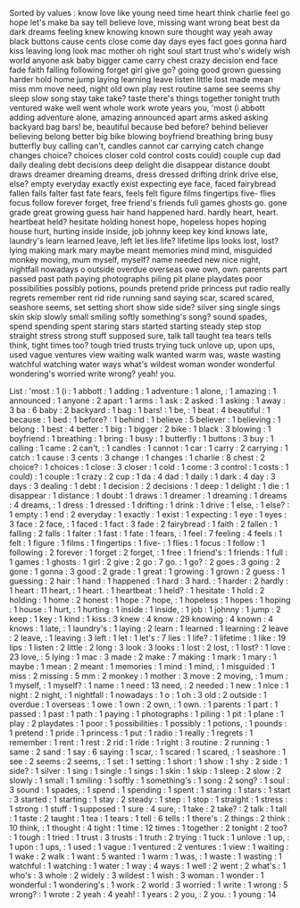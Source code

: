 Sorted by values :
know love like young need time heart think charlie feel go hope let's make ba say tell believe love, missing want wrong beat best da dark dreams feeling knew knowing known sure thought way yeah away black buttons cause cents close come day days eyes fact goes gonna hard kiss leaving long look mac mother oh right soul start trust who's widely wish world anyone ask baby bigger came carry chest crazy decision end face fade faith falling following forget girl give go? going good grown guessing harder hold home jump laying learning leave listen little lost made mean miss mm move need, night old own play rest routine same see seems shy sleep slow song stay take take? taste there's things together tonight truth ventured wake well went whole work wrote years you, 'most (i abbott adding adventure alone, amazing announced apart arms asked asking backyard bag bars! be, beautiful because bed before? behind believer believing belong better big bike blowing boyfriend breathing bring busy butterfly buy calling can't, candles cannot car carrying catch change changes choice? choices closer cold control costs could) couple cup dad daily dealing debt decisions deep delight die disappear distance doubt draws dreamer dreaming dreams, dress dressed drifting drink drive else, else? empty everyday exactly exist expecting eye face, faced fairybread fallen falls falter fast fate fears, feels felt figure films fingertips five- flies focus follow forever forget, free friend's friends full games ghosts go. gone grade great growing guess hair hand happened hard. hardly heart, heart. heartbeat held? hesitate holding honest hope, hopeless hopes hoping house hurt, hurting inside inside, job johnny keep key kind knows late, laundry's learn learned leave, left let lies life? lifetime lips looks lost, lost? lying making mark mary maybe meant memories mind mind, misguided monkey moving, mum myself, myself? name needed new nice night, nightfall nowadays o outside overdue overseas owe own, own. parents part passed past path paying photographs piling pit plane playdates poor possibilities possibly potions, pounds pretend pride princess put radio really regrets remember rent rid ride running sand saying scar, scared scared, seashore seems, set setting short show side side? silver sing single sings skin skip slowly small smiling softly something's song? sound spades, spend spending spent staring stars started starting steady step stop straight stress strong stuff supposed sure, talk tall taught tea tears tells think, tight times too? tough tried trusts trying tuck unlove up, upon ups, used vague ventures view waiting walk wanted warm was, waste wasting watchful watching water ways what's wildest woman wonder wonderful wondering's worried write wrong? yeah! you. 

List :
'most : 1
(i : 1
abbott : 1
adding : 1
adventure : 1
alone, : 1
amazing : 1
announced : 1
anyone : 2
apart : 1
arms : 1
ask : 2
asked : 1
asking : 1
away : 3
ba : 6
baby : 2
backyard : 1
bag : 1
bars! : 1
be, : 1
beat : 4
beautiful : 1
because : 1
bed : 1
before? : 1
behind : 1
believe : 5
believer : 1
believing : 1
belong : 1
best : 4
better : 1
big : 1
bigger : 2
bike : 1
black : 3
blowing : 1
boyfriend : 1
breathing : 1
bring : 1
busy : 1
butterfly : 1
buttons : 3
buy : 1
calling : 1
came : 2
can't, : 1
candles : 1
cannot : 1
car : 1
carry : 2
carrying : 1
catch : 1
cause : 3
cents : 3
change : 1
changes : 1
charlie : 8
chest : 2
choice? : 1
choices : 1
close : 3
closer : 1
cold : 1
come : 3
control : 1
costs : 1
could) : 1
couple : 1
crazy : 2
cup : 1
da : 4
dad : 1
daily : 1
dark : 4
day : 3
days : 3
dealing : 1
debt : 1
decision : 2
decisions : 1
deep : 1
delight : 1
die : 1
disappear : 1
distance : 1
doubt : 1
draws : 1
dreamer : 1
dreaming : 1
dreams : 4
dreams, : 1
dress : 1
dressed : 1
drifting : 1
drink : 1
drive : 1
else, : 1
else? : 1
empty : 1
end : 2
everyday : 1
exactly : 1
exist : 1
expecting : 1
eye : 1
eyes : 3
face : 2
face, : 1
faced : 1
fact : 3
fade : 2
fairybread : 1
faith : 2
fallen : 1
falling : 2
falls : 1
falter : 1
fast : 1
fate : 1
fears, : 1
feel : 7
feeling : 4
feels : 1
felt : 1
figure : 1
films : 1
fingertips : 1
five- : 1
flies : 1
focus : 1
follow : 1
following : 2
forever : 1
forget : 2
forget, : 1
free : 1
friend's : 1
friends : 1
full : 1
games : 1
ghosts : 1
girl : 2
give : 2
go : 7
go. : 1
go? : 2
goes : 3
going : 2
gone : 1
gonna : 3
good : 2
grade : 1
great : 1
growing : 1
grown : 2
guess : 1
guessing : 2
hair : 1
hand : 1
happened : 1
hard : 3
hard. : 1
harder : 2
hardly : 1
heart : 11
heart, : 1
heart. : 1
heartbeat : 1
held? : 1
hesitate : 1
hold : 2
holding : 1
home : 2
honest : 1
hope : 7
hope, : 1
hopeless : 1
hopes : 1
hoping : 1
house : 1
hurt, : 1
hurting : 1
inside : 1
inside, : 1
job : 1
johnny : 1
jump : 2
keep : 1
key : 1
kind : 1
kiss : 3
knew : 4
know : 29
knowing : 4
known : 4
knows : 1
late, : 1
laundry's : 1
laying : 2
learn : 1
learned : 1
learning : 2
leave : 2
leave, : 1
leaving : 3
left : 1
let : 1
let's : 7
lies : 1
life? : 1
lifetime : 1
like : 19
lips : 1
listen : 2
little : 2
long : 3
look : 3
looks : 1
lost : 2
lost, : 1
lost? : 1
love : 23
love, : 5
lying : 1
mac : 3
made : 2
make : 7
making : 1
mark : 1
mary : 1
maybe : 1
mean : 2
meant : 1
memories : 1
mind : 1
mind, : 1
misguided : 1
miss : 2
missing : 5
mm : 2
monkey : 1
mother : 3
move : 2
moving, : 1
mum : 1
myself, : 1
myself? : 1
name : 1
need : 13
need, : 2
needed : 1
new : 1
nice : 1
night : 2
night, : 1
nightfall : 1
nowadays : 1
o : 1
oh : 3
old : 2
outside : 1
overdue : 1
overseas : 1
owe : 1
own : 2
own, : 1
own. : 1
parents : 1
part : 1
passed : 1
past : 1
path : 1
paying : 1
photographs : 1
piling : 1
pit : 1
plane : 1
play : 2
playdates : 1
poor : 1
possibilities : 1
possibly : 1
potions, : 1
pounds : 1
pretend : 1
pride : 1
princess : 1
put : 1
radio : 1
really : 1
regrets : 1
remember : 1
rent : 1
rest : 2
rid : 1
ride : 1
right : 3
routine : 2
running : 1
same : 2
sand : 1
say : 6
saying : 1
scar, : 1
scared : 1
scared, : 1
seashore : 1
see : 2
seems : 2
seems, : 1
set : 1
setting : 1
short : 1
show : 1
shy : 2
side : 1
side? : 1
silver : 1
sing : 1
single : 1
sings : 1
skin : 1
skip : 1
sleep : 2
slow : 2
slowly : 1
small : 1
smiling : 1
softly : 1
something's : 1
song : 2
song? : 1
soul : 3
sound : 1
spades, : 1
spend : 1
spending : 1
spent : 1
staring : 1
stars : 1
start : 3
started : 1
starting : 1
stay : 2
steady : 1
step : 1
stop : 1
straight : 1
stress : 1
strong : 1
stuff : 1
supposed : 1
sure : 4
sure, : 1
take : 2
take? : 2
talk : 1
tall : 1
taste : 2
taught : 1
tea : 1
tears : 1
tell : 6
tells : 1
there's : 2
things : 2
think : 10
think, : 1
thought : 4
tight : 1
time : 12
times : 1
together : 2
tonight : 2
too? : 1
tough : 1
tried : 1
trust : 3
trusts : 1
truth : 2
trying : 1
tuck : 1
unlove : 1
up, : 1
upon : 1
ups, : 1
used : 1
vague : 1
ventured : 2
ventures : 1
view : 1
waiting : 1
wake : 2
walk : 1
want : 5
wanted : 1
warm : 1
was, : 1
waste : 1
wasting : 1
watchful : 1
watching : 1
water : 1
way : 4
ways : 1
well : 2
went : 2
what's : 1
who's : 3
whole : 2
widely : 3
wildest : 1
wish : 3
woman : 1
wonder : 1
wonderful : 1
wondering's : 1
work : 2
world : 3
worried : 1
write : 1
wrong : 5
wrong? : 1
wrote : 2
yeah : 4
yeah! : 1
years : 2
you, : 2
you. : 1
young : 14
